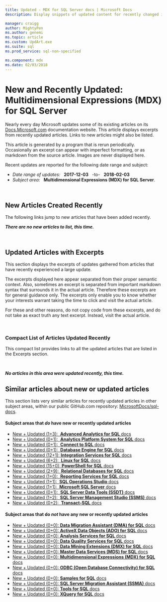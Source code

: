 ```yaml
---
title: Updated - MDX for SQL Server docs | Microsoft Docs
description: Display snippets of updated content for recently changed in documentation, for Multidimensional Expressions (MDX) for Microsoft SQL Server.

manager: craigg
author: MightyPen
ms.author: genemi
ms.topic: article
ms.custom: UpdArt.exe
ms.suite: sql
ms.prod_service: sql-non-specified

ms.component: mdx
ms.date: 02/03/2018
---
```

# New and Recently Updated: Multidimensional Expressions (MDX) for SQL Server



Nearly every day Microsoft updates some of its existing articles on its [Docs.Microsoft.com](http://docs.microsoft.com/) documentation website. This article displays excerpts from recently updated articles. Links to new articles might also be listed.

This article is generated by a program that is rerun periodically. Occasionally an excerpt can appear with imperfect formatting, or as markdown from the source article. Images are never displayed here.

Recent updates are reported for the following date range and subject:



- *Date range of updates:* &nbsp; **2017-12-03** &nbsp; -to- &nbsp; **2018-02-03**
- *Subject area:* &nbsp; **Multidimensional Expressions (MDX) for SQL Server**.




&nbsp;

## New Articles Created Recently

The following links jump to new articles that have been added recently.


***There are no new articles to list, this time.***



&nbsp;

## Updated Articles with Excerpts

This section displays the excerpts of updates gathered from articles that have recently experienced a large update.

The excerpts displayed here appear separated from their proper semantic context. Also, sometimes an excerpt is separated from important markdown syntax that surrounds it in the actual article. Therefore these excerpts are for general guidance only. The excerpts only enable you to know whether your interests warrant taking the time to click and visit the actual article.

For these and other reasons, do not copy code from these excerpts, and do not take as exact truth any text excerpt. Instead, visit the actual article.





&nbsp;

<a name="compactupdatedlist"/>

### Compact List of Articles Updated Recently

This compact list provides links to all the updated articles that are listed in the Excerpts section.





&nbsp;

***No articles in this area were updated recently, this time.***






## Similar articles about new or updated articles

This section lists very similar articles for recently updated articles in other subject areas, within our public GitHub.com repository: [MicrosoftDocs/sql-docs](https://github.com/MicrosoftDocs/sql-docs/).


#### Subject areas that *do* have new or recently updated articles


- [New + Updated (1+3):&nbsp; **Advanced Analytics for SQL** docs](../advanced-analytics/new-updated-advanced-analytics.md)
- [New + Updated (0+1):&nbsp; **Analytics Platform System for SQL** docs](../analytics-platform-system/new-updated-analytics-platform-system.md)
- [New + Updated (0+1):&nbsp; **Connect to SQL** docs](../connect/new-updated-connect.md)
- [New + Updated (0+1):&nbsp; **Database Engine for SQL** docs](../database-engine/new-updated-database-engine.md)
- [New + Updated (12+1): **Integration Services for SQL** docs](../integration-services/new-updated-integration-services.md)
- [New + Updated (6+2):&nbsp; **Linux for SQL** docs](../linux/new-updated-linux.md)
- [New + Updated (15+0): **PowerShell for SQL** docs](../powershell/new-updated-powershell.md)
- [New + Updated (2+9):&nbsp; **Relational Databases for SQL** docs](../relational-databases/new-updated-relational-databases.md)
- [New + Updated (1+0):&nbsp; **Reporting Services for SQL** docs](../reporting-services/new-updated-reporting-services.md)
- [New + Updated (1+1):&nbsp; **SQL Operations Studio** docs](../sql-operations-studio/new-updated-sql-operations-studio.md)
- [New + Updated (1+1):&nbsp; **Microsoft SQL Server** docs](../sql-server/new-updated-sql-server.md)
- [New + Updated (0+1):&nbsp; **SQL Server Data Tools (SSDT)** docs](../ssdt/new-updated-ssdt.md)
- [New + Updated (1+2):&nbsp; **SQL Server Management Studio (SSMS)** docs](../ssms/new-updated-ssms.md)
- [New + Updated (0+2):&nbsp; **Transact-SQL** docs](../t-sql/new-updated-t-sql.md)



#### Subject areas that do *not* have any new or recently updated articles


- [New + Updated (0+0): **Data Migration Assistant (DMA) for SQL** docs](../dma/new-updated-dma.md)
- [New + Updated (0+0): **ActiveX Data Objects (ADO) for SQL** docs](../ado/new-updated-ado.md)
- [New + Updated (0+0): **Analysis Services for SQL** docs](../analysis-services/new-updated-analysis-services.md)
- [New + Updated (0+0): **Data Quality Services for SQL** docs](../data-quality-services/new-updated-data-quality-services.md)
- [New + Updated (0+0): **Data Mining Extensions (DMX) for SQL** docs](../dmx/new-updated-dmx.md)
- [New + Updated (0+0): **Master Data Services (MDS) for SQL** docs](../master-data-services/new-updated-master-data-services.md)
- [New + Updated (0+0): **Multidimensional Expressions (MDX) for SQL** docs](../mdx/new-updated-mdx.md)
- [New + Updated (0+0): **ODBC (Open Database Connectivity) for SQL** docs](../odbc/new-updated-odbc.md)
- [New + Updated (0+0): **Samples for SQL** docs](../sample/new-updated-sample.md)
- [New + Updated (0+0): **SQL Server Migration Assistant (SSMA)** docs](../ssma/new-updated-ssma.md)
- [New + Updated (0+0): **Tools for SQL** docs](../tools/new-updated-tools.md)
- [New + Updated (0+0): **XQuery for SQL** docs](../xquery/new-updated-xquery.md)


